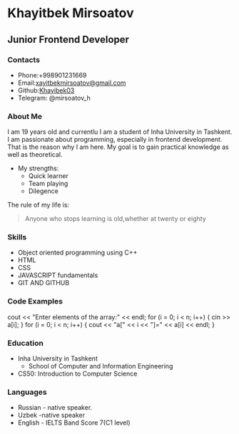 # Khayitbek Mirsoatov #


## Junior Frontend Developer ##


### Contacts ###


- Phone:+998901231669
- Email:xayitbekmirsoatov@gmail.com
- Github:[Khayibek03](https://github.com/Khayitbek03)
- Telegram: @mirsoatov_h


### About Me ###


I am 19 years old and currentlu I am a student of Inha University in Tashkent. I am passionate about programming, especially in frontend development. That is the reason why I am here. My goal is to gain practical knowledge as well as theoretical.
- My strengths:
    - Quick learner
    - Team playing
    - Dilegence

The rule of my life is:
>Anyone who stops learning is old,whether at twenty or eighty


### Skills ###


- Object oriented programming using C++
- HTML
- CSS
- JAVASCRIPT fundamentals
- GIT AND GITHUB


### Code Examples ###


cout << "Enter elements of the array:" << endl;
  for (i = 0; i < n; i++) {
    cin >> a[i];
  }
  for (i = 0; i < n; i++) {
    cout << "a[" << i << "]=" << a[i] << endl;
  }


### Education ###


- Inha University in Tashkent
  - School of Computer and Information Engineering
- CS50: Introduction to Computer Science


### Languages ###


- Russian - native speaker.
- Uzbek -native speaker
- English - IELTS Band Score 7(C1 level)